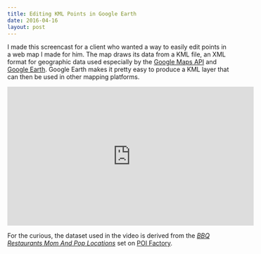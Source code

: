```yaml
---
title: Editing KML Points in Google Earth
date: 2016-04-16
layout: post
---
```


I made this screencast for a client who wanted a way to easily edit points in a web map I made for him.  The map draws its data from a KML file, an XML format for geographic data used especially by the [Google Maps API][1] and [Google Earth][2].  Google Earth makes it pretty easy to produce a KML layer that can then be used in other mapping platforms.

<iframe width="560" height="315" src="https://www.youtube.com/embed/aAGUErelK_4" frameborder="0" allowfullscreen></iframe>

For the curious, the dataset used in the video is derived from the *[BBQ Restaurants Mom And Pop Locations][3]* set on [POI Factory][4].

[1]: https://developers.google.com/maps/documentation/javascript/examples/layer-kml
[2]: https://www.google.com/earth/
[3]: http://www.poi-factory.com/node/15709
[4]: http://www.poi-factory.com
